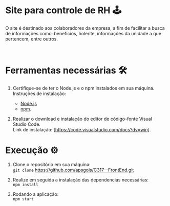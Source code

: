 <h1 align="left">Site para controle de RH 🕹️</h1>
O site é destinado aos colaboradores da empresa, a fim de facilitar a busca de informações como: benefícios, holerite, informações da unidade a que pertencem, entre outros. </p> <br>


<h1 align="left"> Ferramentas necessárias 🛠️</h1>

1. Certifique-se de ter o Node.js e o npm instalados em sua máquina. <br> Instruções de instalação:
    - [Node.js](https://nodejs.org/)
    - [npm](https://www.npmjs.com/).  </p>

2. Realizar o download e instalação do editor de código-fonte Visual Studio Code. <br> Link de instalação: [https://code.visualstudio.com/docs?dv=win].  <br>

<h1 align="lef"> Execução ⚙️</h1>

1. Clone o repositório em sua máquina: <br>
`git clone` https://github.com/apsgois/C317--FrontEnd.git

2. Realize em seguida a instalação das dependencias necessárias:<br>
`npm install` 


3. Rodando a aplicação: <br>
`npm start`
</p> <br>
